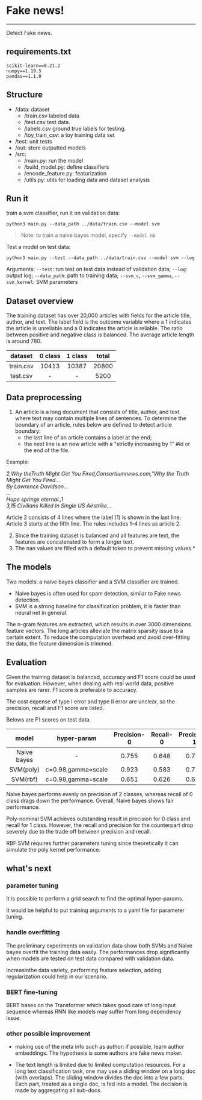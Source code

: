 # Fake news!
***
Detect Fake news.
## requirements.txt
```
scikit-learn==0.21.2
numpy==1.19.5
pandas==1.1.0
```

## Structure
* /data: dataset
  * /train.csv labeled data
  * /test.csv test data.
  * /labels.csv ground true labels for testing.
  * /toy_train_csv: a toy training data set
* /test: unit tests
* /out: store outputted models
* /src: 
  * /main.py: run the model 
  * /build_model.py: define classifiers
  * /encode_feature.py: featurization
  * /utils.py: utils for loading data and dataset analysis
  
## Run it
train a svm classifier, run it on validation data:
```
python3 main.py --data_path ../data/train.csv --model svm
```
>Note: to train a naive bayes model, specify ```--model nb```

Test a model on test data:
```
python3 main.py --test --data_path ../data/train.csv --model svm --log
```
Arguments:
```--test```: run test on test data instead of validation data;
```--log```: output log; ```--data_path```: path to training data; ```--svm_c```, ```--svm_gamma```, ```--svm_kernel```: SVM parameters

## Dataset overview

The training dataset has over 20,000 articles with fields for the article title, author, and text.
The label field is the outcome variable where a 1 indicates the article is unreliable and a 0 indicates the article is reliable.
The ratio between positive and negative class is balanced.
The average article length is around 780.

| dataset | 0 class | 1 class | total |
| :---: | :---: | :---: | :---: |
| train.csv | 10413 | 10387 | 20800 |
| test.csv | - | - | 5200 |


## Data preprocessing
1. An article is a long document that consists of title, author, and text where text may contain multiple lines of sentences. To determine
the boundary of an article, rules below are defined to detect article boundary:
    * the last line of an article contains a label at the end;
    * the next line is an new article with a "strictly increasing by 1" #id or the end of the file.

Example:

*2,Why theTruth Might Get You Fired,Consortiumnews.com,"Why the Truth Might Get You Fired...*\
*By Lawrence Davidson...*\
*...*\
*Hope springs eternal.,1*\
*3,15 Civilians Killed In Single US Airstrike...*

Article 2 consists of 4 lines where the label (1) is shown in the last line. Article 3 starts at the fifth line.
The rules includes 1-4 lines as article 2.

2. Since the training dataset is balanced and all features are text, the features are concatenated to form a longer text.
3. The nan values are filled with a default token to prevent missing values.*
<!--- 
The max article length is limited to 128 where the exceeding part is truncated and the missing part is filled with padding.

Note: to accelerate BERT tokenizer, the text is pre-trimmed.
-->

## The models
Two models: a naive bayes classifier and a SVM classifier are trained.

* Naive bayes is often used for spam detection, similar to Fake news detection.
* SVM is a strong baseline for classification problem, it is faster than neural net in general.

The n-gram features are extracted, which results in over 3000 dimensions feature vectors. The long articles alleviate the matrix sparsity issue to a certain extent.
To reduce the computation overhead and avoid over-fitting the data, the feature dimension is trimmed.



<!--
The pre-trained BERT base model is fine-tuned; the representation of [CLS] token in the final layer is used for classification.\
optimizer: Adam\
loss function: Cross entropy loss
-->


## Evaluation
Given the training dataset is balanced, accuracy and F1 score could be used for evaluation. However, when dealing with real world data, positive samples are rarer.
F1 score is preferable to accuracy.

The cost expense of type I error and type II error are unclear, so the precision, recall and F1 score are listed.

Belows are F1 scores on test data.

| model | hyper-param | Precision-0 | Recall-0 | Precision-1 | Recall-1 | F1 score |
| :---: | :---: | :---: | :---: | :---: | :---: | :---: |
| Naive bayes | - | 0.755 | 0.648 | 0.742 | 0.828 | 0.740 |
| SVM(poly) | c=0.98,gamma=scale | 0.923 | 0.583 | 0.738 | 0.960 | 0.775 |
| SVM(rbf) | c=0.98,gamma=scale | 0.651 | 0.626 | 0.690 | 0.679 | 0.653 |

Naive bayes performs evenly on precision of 2 classes, whereas recall of 0 class drags down the performance. Overall, Naive bayes shows fair performance.

Poly-nominal SVM achieves outstanding result in precision for 0 class and recall for 1 class. However, the recall and precision for the counterpart drop severely due to the trade off between precision and recall.

RBF SVM requires further parameters tuning since theoretically it can simulate the poly kernel performance.
## what's next

### parameter tuning
It is possible to perform a grid search to find the optimal hyper-params.

It would be helpful to put training arguments to a yaml file for parameter tuning.
### handle overfitting
The preliminary experiments on validation data show both SVMs and Naive bayes overfit the training data easily. The performances drop significantly when models are tested on test data compared with validation data.

Increasinthe data variety, performing feature selection, adding regularization could help in our scenario.

### BERT fine-tuning
BERT bases on the Transformer which takes good care of long input sequence whereas RNN like models may suffer from long dependency issue.
### other possible improvement
* making use of the meta info such as author: if possible, learn author embeddings. The hypothesis is some authors are fake news maker.

* The text length is limited due to limited computation resources. For a long text classification task, one may use a sliding window on a long doc (with overlaps).
The sliding window divides the doc into a few parts. Each part, treated as a single doc, is fed into a model. The decision is made by aggregating all sub-docs.
